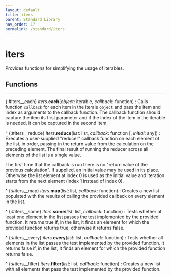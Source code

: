 ```yaml
---
layout: default
title: iters
parent: Standard Library
nav_order: 17
permalink: /standard/iters
---
```


# iters

Provides functions for simplifying the usage of iterables.



<h2>Functions</h2><hr>

{:#iters__each} _iters_.**each**(_object_: iterable, _callback_: function)
: Calls function `callback` for each item in the iterale `object` and 
  pass the item and index as arguments to the callback function. 
  The callback function should capture the item its first parameter and if 
  the index of the item in the iterable is needed, it can be captured in 
  the second item.


^
{:#iters__reduce} _iters_.**reduce**(_list_: list, _callback_: function [, _initial_: any])
: Executes a user-supplied "reducer" callback function on each element 
  of the list, in order, passing in the return value from the calculation 
  on the preceding element. 
  The final result of running the reducer across all elements of the list 
  is a single value.
  
  The first time that the callback is run there is no "return value of the 
  previous calculation". If supplied, an initial value may be used in its 
  place. Otherwise the list element at index 0 is used as the initial value 
  and iteration starts from the next element (index 1 instead of index 0).


^
{:#iters__map} _iters_.**map**(_list_: list, _callback_: function)
: Creates a new list populated with the results of calling the provided 
  callback on every element in the list.


^
{:#iters__some} _iters_.**some**(_list_: list, _callback_: function)
: Tests whether at least one element in the list passes the test 
  implemented by the provided function. It returns true if, in the list, 
  it finds an element for which the provided function returns true; 
  otherwise it returns false.


^
{:#iters__every} _iters_.**every**(_list_: list, _callback_: function)
: Tests whether all elements in the list passes the test implemented by 
  the provided function. It returns false if, in the list, it finds an 
  element for which the provided function returns false.


^
{:#iters__filter} _iters_.**filter**(_list_: list, _callback_: function)
: Creates a new list with all elements that pass the test implemented by 
  the provided function.


